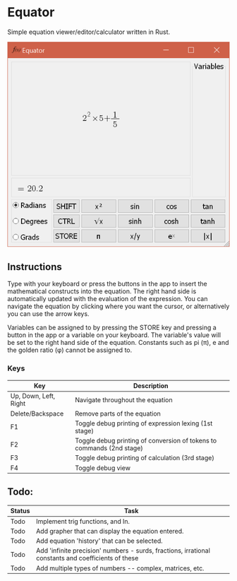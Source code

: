# Equator
Simple equation viewer/editor/calculator written in Rust.

![](/example1.png)

## Instructions

Type with your keyboard or press the buttons in the app to insert the mathematical constructs into the equation. The right hand side is automatically updated with the evaluation of the expression. You can navigate the equation by clicking where you want the cursor, or alternatively you can use the arrow keys.

Variables can be assigned to by pressing the STORE key and pressing a button in the app or a variable on your keyboard. The variable's value will be set to the right hand side of the equation. Constants such as pi (π), e and the golden ratio (φ) cannot be assigned to.

### Keys

Key | Description
--- | ------------------
Up, Down, Left, Right | Navigate throughout the equation
Delete/Backspace | Remove parts of the equation
F1 | Toggle debug printing of expression lexing (1st stage)
F2 | Toggle debug printing of conversion of tokens to commands (2nd stage)
F3 | Toggle debug printing of calculation (3rd stage)
F4 | Toggle debug view

## Todo:
Status | Task
------ | -------------
Todo | Implement trig functions, and ln.
Todo | Add grapher that can display the equation entered.
Todo | Add equation 'history' that can be selected.
Todo | Add 'infinite precision' numbers - surds, fractions, irrational constants and coefficients of these
Todo | Add multiple types of numbers -- complex, matrices, etc.
